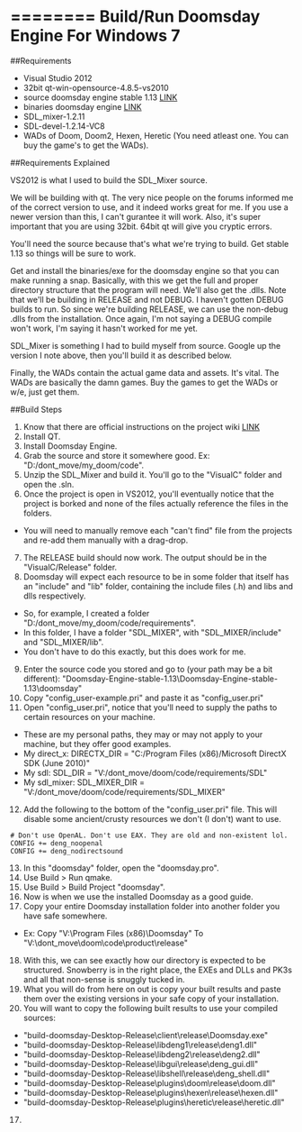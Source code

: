 ========
Build/Run Doomsday Engine For Windows 7
========

##Requirements
* Visual Studio 2012
* 32bit qt-win-opensource-4.8.5-vs2010
* source doomsday engine stable 1.13 [LINK](https://github.com/skyjake/Doomsday-Engine/tree/stable-1.13)
* binaries doomsday engine [LINK](http://dengine.net/windows)
* SDL_mixer-1.2.11
* SDL-devel-1.2.14-VC8
* WADs of Doom, Doom2, Hexen, Heretic (You need atleast one. You can buy the game's to get the WADs).

##Requirements Explained

  VS2012 is what I used to build the SDL_Mixer source.

  We will be building with qt. The very nice people on the forums informed me of the correct version to use, and it indeed works great for me. If you use a newer version than this, I can't gurantee it will work. Also, it's super important that you are using 32bit. 64bit qt will give you cryptic errors.
  
  You'll need the source because that's what we're trying to build. Get stable 1.13 so things will be sure to work.
  
  Get and install the binaries/exe for the doomsday engine so that you can make running a snap. Basically, with this we get the full and proper directory structure that the program will need. We'll also get the .dlls. Note that we'll be building in RELEASE and not DEBUG. I haven't gotten DEBUG builds to run. So since we're building RELEASE, we can use the non-debug .dlls from the installation. Once again, I'm not saying a DEBUG compile won't work, I'm saying it hasn't worked for me yet.
  
  SDL_Mixer is something I had to build myself from source. Google up the version I note above, then you'll build it as described below.
  
  Finally, the WADs contain the actual game data and assets. It's vital. The WADs are basically the damn games. Buy the games to get the WADs or w/e, just get them.
  
  
##Build Steps

1. Know that there are official instructions on the project wiki [LINK](http://dengine.net/dew/index.php?title=Compilation)
2. Install QT.
3. Install Doomsday Engine.
4. Grab the source and store it somewhere good. Ex: "D:/dont_move/my_doom/code".
5. Unzip the SDL_Mixer and build it. You'll go to the "VisualC" folder and open the .sln.
6. Once the project is open in VS2012, you'll eventually notice that the project is borked and none of the files actually reference the files in the folders.
  * You will need to manually remove each "can't find" file from the projects and re-add them manually with a drag-drop.
7. The RELEASE build should now work. The output should be in the "VisualC/Release" folder.
8. Doomsday will expect each resource to be in some folder that itself has an "include" and "lib" folder, containing the include files (.h) and libs and dlls respectively.
  * So, for example, I created a folder "D:/dont_move/my_doom/code/requirements".
  * In this folder, I have a folder "SDL_MIXER", with "SDL_MIXER/include" and "SDL_MIXER/lib".
  * You don't have to do this exactly, but this does work for me.
9. Enter the source code you stored and go to (your path may be a bit different): "Doomsday-Engine-stable-1.13\Doomsday-Engine-stable-1.13\doomsday"
10. Copy "config_user-example.pri" and paste it as "config_user.pri"
11. Open "config_user.pri", notice that you'll need to supply the paths to certain resources on your machine.
  * These are my personal paths, they may or may not apply to your machine, but they offer good examples.
  * My direct_x: DIRECTX_DIR = "C:/Program Files (x86)/Microsoft DirectX SDK (June 2010)"
  * My sdl: SDL_DIR = "V:/dont_move/doom/code/requirements/SDL"
  * My sdl_mixer: SDL_MIXER_DIR = "V:/dont_move/doom/code/requirements/SDL_MIXER"
12. Add the following to the bottom of the "config_user.pri" file. This will disable some ancient/crusty resources we don't (I don't) want to use.
```
# Don't use OpenAL. Don't use EAX. They are old and non-existent lol.
CONFIG += deng_noopenal
CONFIG += deng_nodirectsound
```
13. In this "doomsday" folder, open the "doomsday.pro".
14. Use Build > Run qmake.
15. Use Build > Build Project "doomsday".
16. Now is when we use the installed Doomsday as a good guide.
17. Copy your entire Doomsday installation folder into another folder you have safe somewhere.
  * Ex: Copy "V:\Program Files (x86)\Doomsday" To "V:\dont_move\doom\code\product\release"
18. With this, we can see exactly how our directory is expected to be structured. Snowberry is in the right place, the EXEs and DLLs and PK3s and all that non-sense is snuggly tucked in.
19. What you will do from here on out is copy your built results and paste them over the existing versions in your safe copy of your installation.
16. You will want to copy the following built results to use your compiled sources:
  * "build-doomsday-Desktop-Release\client\release\Doomsday.exe"
  * "build-doomsday-Desktop-Release\libdeng1\release\deng1.dll"
  * "build-doomsday-Desktop-Release\libdeng2\release\deng2.dll"
  * "build-doomsday-Desktop-Release\libgui\release\deng_gui.dll"
  * "build-doomsday-Desktop-Release\libshell\release\deng_shell.dll"
  * "build-doomsday-Desktop-Release\plugins\doom\release\doom.dll"
  * "build-doomsday-Desktop-Release\plugins\hexen\release\hexen.dll"
  * "build-doomsday-Desktop-Release\plugins\heretic\release\heretic.dll"
17. 
